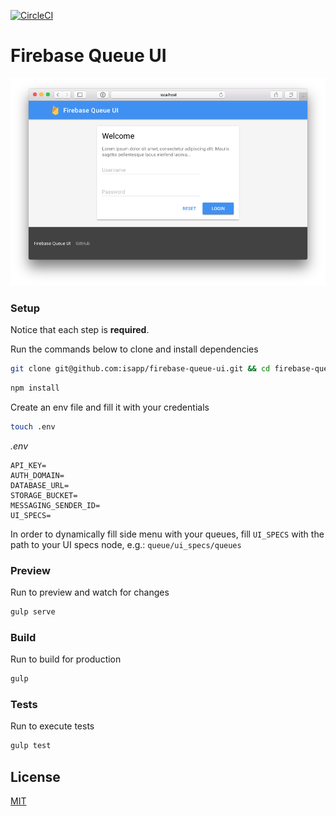[![CircleCI](https://circleci.com/gh/isapp/firebase-queue-ui.svg?style=svg)](https://circleci.com/gh/isapp/firebase-queue-ui)

# Firebase Queue UI

![](screenshot.png)

### Setup

Notice that each step is **required**.

Run the commands below to clone and install dependencies

```bash
git clone git@github.com:isapp/firebase-queue-ui.git && cd firebase-queue-ui
```

```bash
npm install
```

Create an env file and fill it with your credentials

```bash
touch .env
```

*.env*
```
API_KEY=
AUTH_DOMAIN=
DATABASE_URL=
STORAGE_BUCKET=
MESSAGING_SENDER_ID=
UI_SPECS=
```

In order to dynamically fill side menu with your queues, fill `UI_SPECS` with the path to your UI specs node, e.g.: `queue/ui_specs/queues`

### Preview

Run to preview and watch for changes

```bash
gulp serve
```

### Build

Run to build for production

```bash
gulp
```

### Tests

Run to execute tests

```bash
gulp test
```

## License

[MIT](LICENSE)
